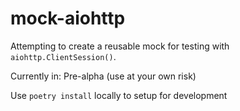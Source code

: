 # mock-aiohttp

Attempting to create a reusable mock for testing with `aiohttp.ClientSession()`.

Currently in: Pre-alpha (use at your own risk)

Use `poetry install` locally to setup for development
